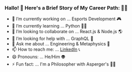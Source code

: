 ### Hallo! 👋 Here's a Brief Story of My Career Path: :man_astronaut:

- 🔭 I’m currently working on ... Esports Development :video_game:
- 🌱 I’m currently learning ... Python :man_technologist:
- 👯 I’m looking to collaborate on ... React.js & Node.js :earth_americas:
- 🤔 I’m looking for help with ... GraphQL :satellite:
- 💬 Ask me about ... Engineering & Metaphysics :milky_way:
- 📫 How to reach me: ... [LinkedIn](https://www.linkedin.com/in/manuel-ar) :telephone_receiver:
- 😄 Pronouns: ... He/Him :alien:
- ⚡ Fun fact: ... I'm a Philosopher with Asperger's :mage_man:

<!--
![Jnki3Mav3n's github stats](https://github-readme-stats.vercel.app/api?username=Jnki3Mav3n&show_icons=true)

<a href="https://github.com/anuraghazra/github-readme-stats">
  // Change the `github-readme-stats.anuraghazra1.vercel.app` to `github-readme-stats.vercel.app`
  <img align="center" src="https://github-readme-stats.anuraghazra1.vercel.app/api/top-langs/?username=Jnki3Mav3n&layout=compact&theme=radical" />
</a>


**Jnki3Mav3n/Jnki3Mav3n** is a ✨ _special_ ✨ repository because its `README.md` (this file) appears on your GitHub profile.

Here are some ideas to get you started:

- 🔭 I’m currently working on ...
- 🌱 I’m currently learning ...
- 👯 I’m looking to collaborate on ...
- 🤔 I’m looking for help with ...
- 💬 Ask me about ...
- 📫 How to reach me: ...
- 😄 Pronouns: ...
- ⚡ Fun fact: ...
-->
